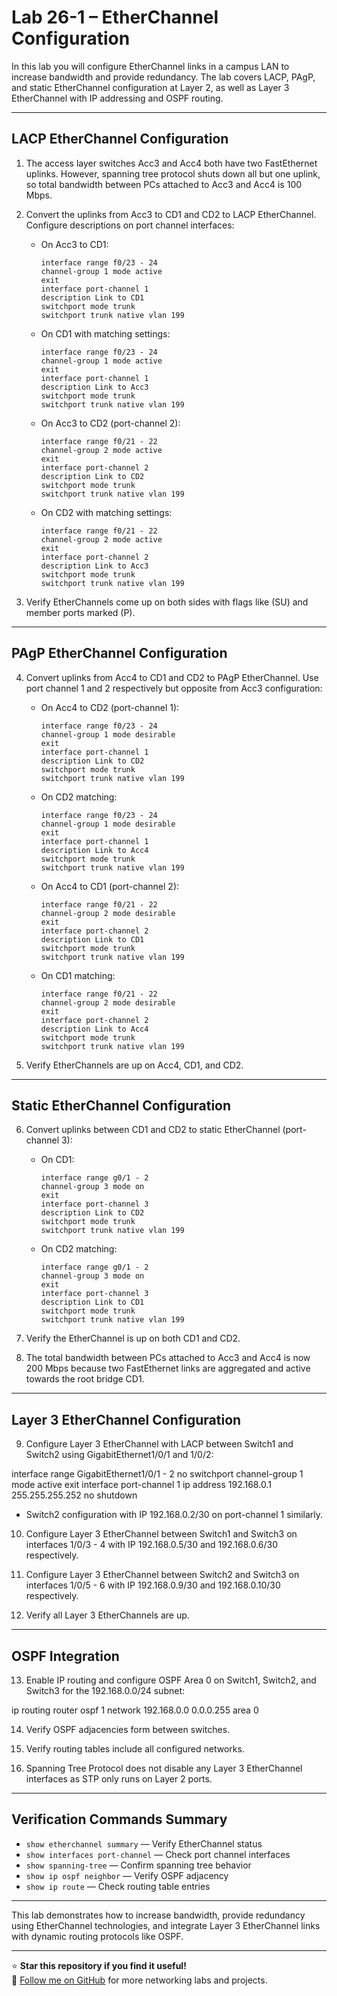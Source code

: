 # Lab 26-1 – EtherChannel Configuration

In this lab you will configure EtherChannel links in a campus LAN to increase bandwidth and provide redundancy. The lab covers LACP, PAgP, and static EtherChannel configuration at Layer 2, as well as Layer 3 EtherChannel with IP addressing and OSPF routing.

---

## LACP EtherChannel Configuration

1. The access layer switches Acc3 and Acc4 both have two FastEthernet uplinks. However, spanning tree protocol shuts down all but one uplink, so total bandwidth between PCs attached to Acc3 and Acc4 is 100 Mbps.

2. Convert the uplinks from Acc3 to CD1 and CD2 to LACP EtherChannel. Configure descriptions on port channel interfaces:

   - On Acc3 to CD1:

     ```
     interface range f0/23 - 24
     channel-group 1 mode active
     exit
     interface port-channel 1
     description Link to CD1
     switchport mode trunk
     switchport trunk native vlan 199
     ```

   - On CD1 with matching settings:

     ```
     interface range f0/23 - 24
     channel-group 1 mode active
     exit
     interface port-channel 1
     description Link to Acc3
     switchport mode trunk
     switchport trunk native vlan 199
     ```

   - On Acc3 to CD2 (port-channel 2):

     ```
     interface range f0/21 - 22
     channel-group 2 mode active
     exit
     interface port-channel 2
     description Link to CD2
     switchport mode trunk
     switchport trunk native vlan 199
     ```

   - On CD2 with matching settings:

     ```
     interface range f0/21 - 22
     channel-group 2 mode active
     exit
     interface port-channel 2
     description Link to Acc3
     switchport mode trunk
     switchport trunk native vlan 199
     ```

3. Verify EtherChannels come up on both sides with flags like (SU) and member ports marked (P).

---

## PAgP EtherChannel Configuration

4. Convert uplinks from Acc4 to CD1 and CD2 to PAgP EtherChannel. Use port channel 1 and 2 respectively but opposite from Acc3 configuration:

   - On Acc4 to CD2 (port-channel 1):

     ```
     interface range f0/23 - 24
     channel-group 1 mode desirable
     exit
     interface port-channel 1
     description Link to CD2
     switchport mode trunk
     switchport trunk native vlan 199
     ```

   - On CD2 matching:

     ```
     interface range f0/23 - 24
     channel-group 1 mode desirable
     exit
     interface port-channel 1
     description Link to Acc4
     switchport mode trunk
     switchport trunk native vlan 199
     ```

   - On Acc4 to CD1 (port-channel 2):

     ```
     interface range f0/21 - 22
     channel-group 2 mode desirable
     exit
     interface port-channel 2
     description Link to CD1
     switchport mode trunk
     switchport trunk native vlan 199
     ```

   - On CD1 matching:

     ```
     interface range f0/21 - 22
     channel-group 2 mode desirable
     exit
     interface port-channel 2
     description Link to Acc4
     switchport mode trunk
     switchport trunk native vlan 199
     ```

5. Verify EtherChannels are up on Acc4, CD1, and CD2.

---

## Static EtherChannel Configuration

6. Convert uplinks between CD1 and CD2 to static EtherChannel (port-channel 3):

   - On CD1:

     ```
     interface range g0/1 - 2
     channel-group 3 mode on
     exit
     interface port-channel 3
     description Link to CD2
     switchport mode trunk
     switchport trunk native vlan 199
     ```

   - On CD2 matching:

     ```
     interface range g0/1 - 2
     channel-group 3 mode on
     exit
     interface port-channel 3
     description Link to CD1
     switchport mode trunk
     switchport trunk native vlan 199
     ```

7. Verify the EtherChannel is up on both CD1 and CD2.

8. The total bandwidth between PCs attached to Acc3 and Acc4 is now 200 Mbps because two FastEthernet links are aggregated and active towards the root bridge CD1.

---

## Layer 3 EtherChannel Configuration

9. Configure Layer 3 EtherChannel with LACP between Switch1 and Switch2 using GigabitEthernet1/0/1 and 1/0/2:

interface range GigabitEthernet1/0/1 - 2
no switchport
channel-group 1 mode active
exit
interface port-channel 1
ip address 192.168.0.1 255.255.255.252
no shutdown

- Switch2 configuration with IP 192.168.0.2/30 on port-channel 1 similarly.

10. Configure Layer 3 EtherChannel between Switch1 and Switch3 on interfaces 1/0/3 - 4 with IP 192.168.0.5/30 and 192.168.0.6/30 respectively.

11. Configure Layer 3 EtherChannel between Switch2 and Switch3 on interfaces 1/0/5 - 6 with IP 192.168.0.9/30 and 192.168.0.10/30 respectively.

12. Verify all Layer 3 EtherChannels are up.

---

## OSPF Integration

13. Enable IP routing and configure OSPF Area 0 on Switch1, Switch2, and Switch3 for the 192.168.0.0/24 subnet:

ip routing
router ospf 1
network 192.168.0.0 0.0.0.255 area 0

14. Verify OSPF adjacencies form between switches.

15. Verify routing tables include all configured networks.

16. Spanning Tree Protocol does not disable any Layer 3 EtherChannel interfaces as STP only runs on Layer 2 ports.

---

## Verification Commands Summary

- `show etherchannel summary` — Verify EtherChannel status  
- `show interfaces port-channel` — Check port channel interfaces  
- `show spanning-tree` — Confirm spanning tree behavior  
- `show ip ospf neighbor` — Verify OSPF adjacency  
- `show ip route` — Check routing table entries  

---

This lab demonstrates how to increase bandwidth, provide redundancy using EtherChannel technologies, and integrate Layer 3 EtherChannel links with dynamic routing protocols like OSPF.

---

⭐️ **Star this repository if you find it useful!**  
🎯 [Follow me on GitHub](https://github.com/jayduttbhatt1999) for more networking labs and projects.
